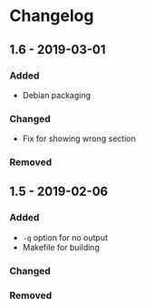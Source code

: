 # Changelog

## 1.6 - 2019-03-01

### Added

- Debian packaging

### Changed

- Fix for showing wrong section

### Removed

## 1.5 - 2019-02-06

### Added

- `-q` option for no output
- Makefile for building

### Changed

### Removed
